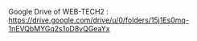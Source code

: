 Google Drive of WEB-TECH2 : https://drive.google.com/drive/u/0/folders/15j1Es0mq-1nEVQbMYGq2s1oD8vQGeaYx
